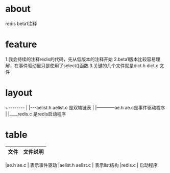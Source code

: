 
# about
 redis beta1注释

# feature

1.我会持续的注释redis的代码，先从低版本的注释开始
2.beta1版本比较容易理解，在事件驱动里只是使用了select()函数
3.关键的几个文件就是dict.h dict.c 文件



# layout

+--------
   |
   |---aelist.h aelist.c 是双端链表
   |
   |————ae.h ae.c是事件驱动程序
   |
   |____redis.c 是redis启动程序


# table

文件  | 文件说明
|:-------------------- |:---------------|

|ae.h ae.c             | 表示事件驱动
|aelist.h aelist.c     |  表示list结构
|redis.c               |  启动程序
